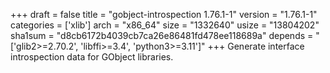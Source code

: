 +++
draft = false
title = "gobject-introspection 1.76.1-1"
version = "1.76.1-1"
categories = ['xlib']
arch = "x86_64"
size = "1332640"
usize = "13804202"
sha1sum = "d8cb6172b4039cb7ca26e86481fd478ee118689a"
depends = "['glib2>=2.70.2', 'libffi>=3.4', 'python3>=3.11']"
+++
Generate interface introspection data for GObject libraries.